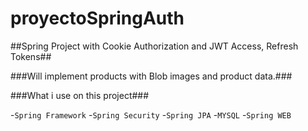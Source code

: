 # proyectoSpringAuth #

##Spring Project with Cookie Authorization and JWT Access, Refresh Tokens##

###Will implement products with Blob images and product data.###

###What i use on this project###

-`Spring Framework`
-`Spring Security`
-`Spring JPA`
-`MYSQL`
-`Spring WEB`
